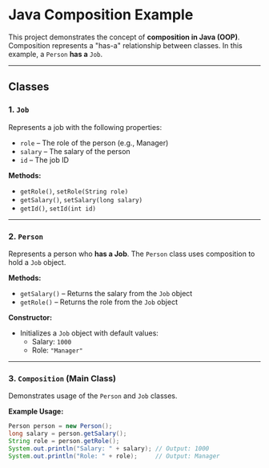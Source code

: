 # Java Composition Example

This project demonstrates the concept of **composition in Java (OOP)**.  
Composition represents a "has-a" relationship between classes. In this example, a `Person` **has a** `Job`.

---

## Classes

### 1. `Job`
Represents a job with the following properties:

- `role` – The role of the person (e.g., Manager)
- `salary` – The salary of the person
- `id` – The job ID

**Methods:**
- `getRole()`, `setRole(String role)`
- `getSalary()`, `setSalary(long salary)`
- `getId()`, `setId(int id)`

---

### 2. `Person`
Represents a person who **has a Job**. The `Person` class uses composition to hold a `Job` object.

**Methods:**
- `getSalary()` – Returns the salary from the `Job` object
- `getRole()` – Returns the role from the `Job` object

**Constructor:**
- Initializes a `Job` object with default values:
  - Salary: `1000`
  - Role: `"Manager"`

---

### 3. `Composition` (Main Class)
Demonstrates usage of the `Person` and `Job` classes.

**Example Usage:**
```java
Person person = new Person();
long salary = person.getSalary();
String role = person.getRole();
System.out.println("Salary: " + salary); // Output: 1000
System.out.println("Role: " + role);     // Output: Manager
